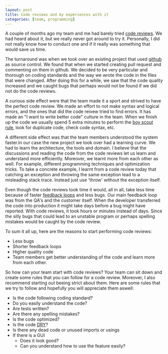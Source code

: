 ```yaml
---
layout: post
title: Code reviews and my experiences with it
categories: [team, programming]
---
```


A couple of months ago my team and me had barely tried [code reviews](http://en.wikipedia.org/wiki/Code_review). We had heard about it, but we really never got around to try it. Personally, I did not really know how to conduct one and if it really was something that would save us time.

The turnaround was when we took over an existing project that used [github](https://github.com) as source control. We found that when we started creating pull request and commenting on them in github. We decided to be very particular and thorough on coding standards and the way we wrote the code in the files that were changed. After doing this for a while, we saw that the code quality increased and we caught bugs that perhaps would not be found if we did not do the code reviews.

A curious side effect were that the team made it a sport and strived to have the perfect code review. We made an effort to not make syntax and logical errors, and the ones that did the code reivew tried to find errors. It has made an "I want to write better code" culture in the team. When we finish up the code we usually spend 5 extra minutes to perform the [boy scout rule](http://programmer.97things.oreilly.com/wiki/index.php/The_Boy_Scout_Rule), look for duplicate code, check code syntax, etc.

A different side effect was that the team members understood the system faster.In our case the new project we took over had a learning curve. We had to learn the architecture, the tools and domain. I believe that the discussions and reading the code from the code reviews let us learn and understand more efficiently. Moreover, we learnt more from each other as well. For example, different programming techniques and optimization tricks. To take a concrete example, I learnt from a code review today that catching an exception and throwing the same exception lead to a misleading stack trace. Instead just use 'throw' without the exception itself.

Even though the code reviews took time it would, all in all, take less time because of faster [feedback loops](http://www.infoq.com/news/2011/03/agile-feedback-loops) and less bugs. Our main feedback loop was from the QA's and the customer itself. When the developer transferred the code into production it might take days before a bug might have reported. With code reviews, it took hours or minutes instead of days. Since the silly bugs that could lead to an unstable program or perhaps spelling mistakes would be caught by the code review.

To sum it all up, here are the reasons to start performing code reviews:
- Less bugs
- Shorter feedback loops
- Higher quality code
- Team members get better understanding of the code and learn more from each other.

So how can your team start with code reviews? Your team can sit down and create some rules that you can follow for a code review. Moreover, I also recommend starting out beeing strict about them. Here are some rules that we try to follow and hopefully you will appreciate them aswell:
- Is the code following coding standard?
- Do you easily understand the code?
- Are tests written?
- Are there any spelling mistakes?
- Is the code optimized?
- Is the code [DRY](http://en.wikipedia.org/wiki/Don%27t_repeat_yourself)?
- Is there any dead code or unused imports or usings
- If there is a GUI
    - Does it look good?
    - Can you understand how to use the feature easily?

